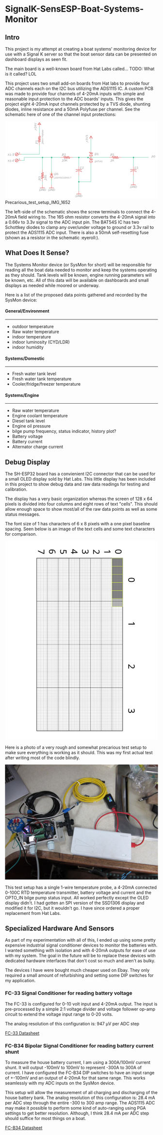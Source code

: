 # SignalK-SensESP-Boat-Systems-Monitor

## Intro
This project is my attempt at creating a boat systems' monitoring device for use with a Signal K server so that the boat sensor data can be presented on dashboard displays as seen fit.

The main board is a well-known board from Hat Labs called... TODO: What is it called? LOL

This project uses two small add-on boards from Hat labs to provide four ADC channels each on the I2C bus utilizing the ADS1115 IC. A custom PCB was made to provide four channels of 4-20mA inputs with simple and reasonable input protection to the ADC boards' inputs. This gives the project eight 4-20mA input channels protected by a TVS diode, shunting diodes, inline resistance and a 50mA Polyfuse per channel. See the schematic here of one of the channel input protections:

![Schematic diagram of one of the 4-20mA input processing and protection circuits for the ADC channels](docs/images/4-20mA_schematic_one_channel.png?raw=false)
Precarious_test_setup_IMG_1652

The left-side of the schematic shows the screw terminals to connect the 4-20mA field wiring to. The 165 ohm resistor converts the 4-20mA signal into a 0.66v to 3.3v signal to the ADC input pin. The BAT54S IC has two Schottkey diodes to clamp any over/under voltage to ground or 3.3v rail to protect the ADS1115 ADC input. There is also a 50mA self-resetting fuse (shown as a resistor in the schematic :eyeroll:).

## What Does It Sense?
The Systems Monitor device (or SysMon for short) will be responsible for reading all the boat data needed to monitor and keep the systems operating as they should. Tank levels will be known, engine running parameters will be known, etc. All of this data will be available on dashboards and small displays as needed while moored or underway.

Here is a list of the proposed data points gathered and recorded by the SysMon device:

#### General/Environment
--------------------
 * outdoor temperature
 * Raw water temperature
 * indoor temperature
 * indoor luminosity (CYD/LDR)
 * indoor humidity
 
#### Systems/Domestic
--------------------
 * Fresh water tank level
 * Fresh water tank temperature
 * Cooler/fridge/freezer temperature
 
#### Systems/Engine
--------------------
 * Raw water temperature
 * Engine coolant temperature
 * Diesel tank level
 * Engine oil pressure
 * bilge pump frequency, status indicator, history plot?
 * Battery voltage
 * Battery current
 * Alternator charge current

## Debug Display
The SH-ESP32 board has a convienient I2C connector that can be used for a small OLED display sold by Hat Labs. This little display has been included in this project to show debug data and raw data readings for testing and calibration. 

The display has a very basic organization whereas the screen of 128 x 64 pixels is divided into four columns and eight rows of text "cells". This should allow enough space to show most/all of the raw data points as well as some status messages.

The font size of 1 has characters of 6 x 8 pixels with a one pixel baseline spacing. Seen below is an image of the text cells and some text characters for comparison.

![Diagram grid of the display layout with some text boundries](src/displays/SSD1306Display.svg?raw=true)


Here is a photo of a very rough and somewhat precarious test setup to make sure everything is working as it should. This was my first actual test after writing most of the code blindly. 

![Photo of first trial test setup](docs/images/Precarious_test_setup_IMG_1652.JPG?raw=false)

This test setup has a single 1-wire temperature probe, a 4-20mA connected 0-100C RTD temperature transmitter, battery voltage and current and the OPTO_IN bilge pump status input. All worked perfectly except the OLED display didn't. I had gotten an SPI version of the SSD1306 display and modified it for I2C, but it wouldn't go. I have since ordered a proper replacement from Hat Labs.

## Specialized Hardware And Sensors
As part of my experimentation with all of this, I ended up using some pretty expensive industrial signal conditioner devices to monitor the batteries with. I wanted something with isolation and with 4-20mA outputs for ease of use with my system. The goal in the future will be to replace these devices with dedicated hardware interfaces that don't cost so much and aren't as bulky.

The devices I have were bought much cheaper used on Ebay. They only required a small amount of refurbishing and setting some DIP switches for my application.

### FC-33 Signal Conditioner for reading battery voltage
The FC-33 is configured for 0-10 volt input and 4-20mA output. The input is pre-processed by a simple 2:1 voltage divider and voltage follower op-amp circuit to extend the voltage input range to 0-20 volts.

The analog resolution of this configuration is: 947 μV per ADC step

[FC-33 Datasheet](https://cdn.automationdirect.com/static/specs/fcsignalconditioners.pdf)


### FC-B34 Bipolar Signal Conditioner for reading battery current shunt
To measure the house battery current, I am using a 300A/100mV current shunt. It will output -100mV to 100mV to represent -300A to 300A of current. I have configured the FC-B34 DIP switches to have an input range of +-100mV and an output of 4-20mA for that same range. This works seamlessly with my ADC inputs on the SysMon device.

This setup will allow the measurement of all charging and discharging of the house battery bank. The analog resolution of this configuration is: 28.4 mA per ADC step through the entire -300 to 300 amp range. The ADS1115 ADC may make it possible to perform some kind of auto-ranging using PGA settings to get better resolution. Although, I think 28.4 mA per ADC step should suffice for most things on a boat.

[FC-B34 Datasheet](https://cdn.automationdirect.com/static/specs/fcbiposigcond.pdf)


